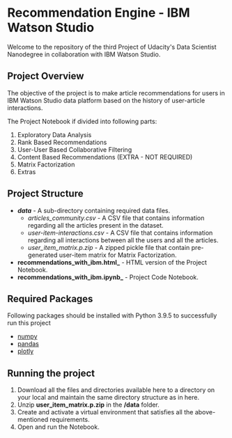 # Recommendation Engine - IBM Watson Studio
Welcome to the repository of the third Project of Udacity's Data Scientist Nanodegree in collaboration with IBM Watson Studio.

## Project Overview
The objective of the project is to make article recommendations for users in IBM Watson Studio data platform based on the history of user-article interactions.

The Project Notebook if divided into following parts:
1. Exploratory Data Analysis
2. Rank Based Recommendations
3. User-User Based Collaborative Filtering
4. Content Based Recommendations (EXTRA - NOT REQUIRED)
5. Matrix Factorization
6. Extras

## Project Structure
- **_data_** - A sub-directory containing required data files.
    - _articles_community.csv_ - A CSV file that contains information regarding all the articles present in the dataset.
    - _user-item-interactions.csv_ - A CSV file that contains information regarding all interactions between all the users and all the articles.
    - _user_item_matrix.p.zip_ - A zipped pickle file that contain pre-generated user-item matrix for Matrix Factorization.
- **recommendations_with_ibm.html_** - HTML version of the Project Notebook.
- **recommendations_with_ibm.ipynb_** - Project Code Notebook.

## Required Packages
Following packages should be installed with Python 3.9.5 to successfully run this project
- [numpy](https://pypi.org/project/numpy/)
- [pandas](https://pypi.org/project/pandas/)
- [plotly](https://pypi.org/project/plotly/)

## Running the project
1. Download all the files and directories available here to a directory on your local and maintain the same directory structure as in here.
2. Unzip **user_item_matrix.p.zip** in the **/data** folder.
3. Create and activate a virtual environment that satisfies all the above-mentioned requirements.
4. Open and run the Notebook.
